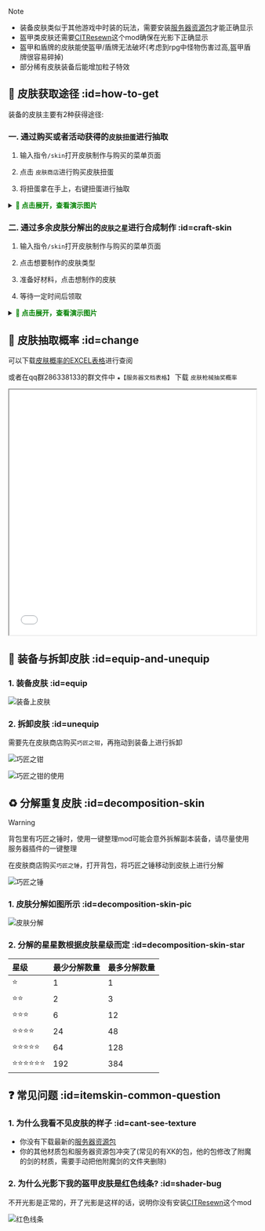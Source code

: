 > [!note]
> + 装备皮肤类似于其他游戏中时装的玩法，需要安装[服务器资源包](resourcepack.md)才能正确显示
> + 盔甲类皮肤还需要[CITResewn](https://modrinth.com/mod/cit-resewn)这个mod确保在光影下正确显示
> + 盔甲和盾牌的皮肤能使盔甲/盾牌无法破坏(考虑到rpg中怪物伤害过高,盔甲盾牌很容易碎掉)
> + 部分稀有皮肤装备后能增加粒子特效


## 🧶 皮肤获取途径 :id=how-to-get

装备的皮肤主要有2种获得途径:

### 一. 通过购买或者活动获得的`皮肤扭蛋`进行抽取

1. 输入指令`/skin`打开皮肤制作与购买的菜单页面

2. 点击 `皮肤商店`进行购买皮肤扭蛋

3. 将扭蛋拿在手上，右键扭蛋进行抽取

<details>

<summary><font color=green><b>🧷 点击展开，查看演示图片</b></font></summary>

![皮肤商店](pics/itemskin/skin_shop.png)

![皮肤扭蛋](pics/itemskin/skin_shop_crate.png)

![皮肤抽取](pics/itemskin/skin_roll.gif)

</details>

### 二. 通过多余皮肤分解出的`皮肤之星`进行合成制作 :id=craft-skin

1. 输入指令`/skin`打开皮肤制作与购买的菜单页面

2. 点击想要制作的皮肤类型

3. 准备好材料，点击想制作的皮肤

4. 等待一定时间后领取

<details>

<summary><font color=green><b>🧷 点击展开，查看演示图片</b></font></summary>

![皮肤制作](pics/itemskin/skin_craft.png)

![皮肤制作](pics/itemskin/skin_craft_1.png)

![皮肤制作完成后领取](pics/itemskin/skin_craft_2.png)

</details>

## 📃 皮肤抽取概率 :id=change

可以下载[皮肤概率的EXCEL表格](https://gitee.com/neverlag/dripdrop_wiki/releases/download/v1.0/%E7%9A%AE%E8%82%A4%E6%9E%AA%E6%A2%B0%E6%8A%BD%E5%A5%96%E6%A6%82%E7%8E%87.xlsx)进行查阅

或者在qq群286338133的群文件中 `★【服务器文档表格】` 下载 `皮肤枪械抽奖概率`

<iframe src="excel/皮肤枪械抽奖概率.htm" width="100%" height="500"></iframe>

## 👕 装备与拆卸皮肤 :id=equip-and-unequip

### 1. 装备皮肤 :id=equip

![装备上皮肤](pics/itemskin/skin_change.gif)

### 2. 拆卸皮肤 :id=unequip

需要先在皮肤商店购买`巧匠之钳`，再拖动到装备上进行拆卸

![巧匠之钳](pics/itemskin/skin_shop_shears.png)

![巧匠之钳的使用](pics/itemskin/skin_shop_shears_use.gif)

## ♻️ 分解重复皮肤 :id=decomposition-skin

> [!warning]
> 背包里有巧匠之锤时，使用一键整理mod可能会意外拆解副本装备，请尽量使用服务器插件的一键整理

在皮肤商店购买`巧匠之锤`，打开背包，将巧匠之锤移动到皮肤上进行分解

![巧匠之锤](pics/itemskin/skin_shop_hammer.png)

### 1. 皮肤分解如图所示 :id=decomposition-skin-pic

![皮肤分解](pics/itemskin/skin_hammer_use.gif)

### 2. 分解的星星数根据皮肤星级而定 :id=decomposition-skin-star

| 星级                      | 最少分解数量                  | 最多分解数量              |
| :------------------------- | :------------------------- | :--------------------- |
| ⭐ |1 | 1              |
| ⭐⭐ |2 | 3                 |
| ⭐⭐⭐ |6 | 12              |
| ⭐⭐⭐⭐ |24 | 48     |
| ⭐⭐⭐⭐⭐ |64 | 128    |
| ⭐⭐⭐⭐⭐⭐ |192 | 384      |


## ❓ 常见问题 :id=itemskin-common-question

### 1. 为什么我看不见皮肤的样子 :id=cant-see-texture

+ 你没有下载最新的[服务器资源包](resourcepack.md)
+ 你的其他材质包和服务器资源包冲突了(常见的有XK的包，他的包修改了附魔的剑的材质，需要手动把他附魔剑的文件夹删除)

### 2. 为什么光影下我的盔甲皮肤是红色线条? :id=shader-bug

不开光影是正常的，开了光影是这样的话，说明你没有安装[CITResewn](https://modrinth.com/mod/cit-resewn)这个mod

![红色线条](pics/itemskin/skin_error.png)
